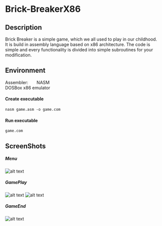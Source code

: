 # Brick-BreakerX86
## Description 
Brick Breaker is a simple game, which we all used to play in our childhood. It is build in assembly language based on x86 architecture. The code is simple and every functionality is divided into simple subroutines for your modification. 
## Environment 
Assembler: &nbsp;&nbsp;&nbsp;&nbsp;&nbsp; NASM<br/>
DOSBox x86 emulator

#### Create executable
```
nasm game.asm -o game.com
```
#### Run executable
```
game.com
```
## ScreenShots
##### Menu
![alt text](https://github.com/OmerAli277/HelloWorld/blob/master/a1.jpg "Brick Breaker Game assembly language x86")
##### GamePlay
![alt text](https://github.com/OmerAli277/HelloWorld/blob/master/a3.jpg "Brick Breaker Game assembly language x86")
![alt text](https://github.com/OmerAli277/HelloWorld/blob/master/a4.jpg "Brick Breaker Game assembly language x86")
##### GameEnd
![alt text](https://github.com/OmerAli277/HelloWorld/blob/master/a2.jpg "Brick Breaker Game assembly language x86")
